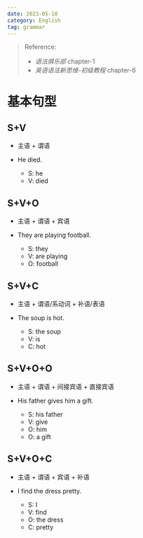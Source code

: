 ```yaml
---
date: 2023-05-18
category: English
tag: grammar
---
```


> Reference:
> - _语法俱乐部_ chapter-1
> - _英语语法新思维-初级教程_ chapter-6

# 基本句型

## S+V

- 主语 + 谓语

- He died.
  - S: he
  - V: died

## S+V+O

- 主语 + 谓语 + 宾语

- They are playing football.
  - S: they
  - V: are playing
  - O: football

## S+V+C

- 主语 + 谓语/系动词 + 补语/表语

- The soup is hot.
  - S: the soup
  - V: is
  - C: hot

## S+V+O+O

- 主语 + 谓语 + 间接宾语 + 直接宾语

- His father gives him a gift.
  - S: his father
  - V: give
  - O: him
  - O: a gift

## S+V+O+C

- 主语 + 谓语 + 宾语 + 补语

- I find the dress pretty.
  - S: I
  - V: find
  - O: the dress
  - C: pretty
